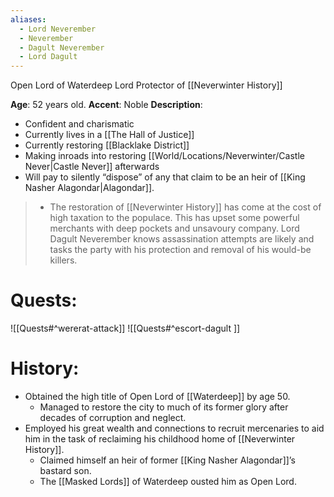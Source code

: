 ```yaml
---
aliases:
  - Lord Neverember
  - Neverember
  - Dagult Neverember
  - Lord Dagult
---
```

Open Lord of Waterdeep
Lord Protector of [[Neverwinter History]]

**Age**: 52 years old.
**Accent**: Noble
**Description**: 
* Confident and charismatic
* Currently lives in a [[The Hall of Justice]]
* Currently restoring [[Blacklake District]]
* Making inroads into restoring [[World/Locations/Neverwinter/Castle Never|Castle Never]] afterwards
* Will pay to silently “dispose” of any that claim to be an heir of [[King Nasher Alagondar|Alagondar]].

>* The restoration of [[Neverwinter History]] has come at the cost of high taxation to the populace. This has upset some powerful merchants with deep pockets and unsavoury company. Lord Dagult Neverember knows assassination attempts are likely and tasks the party with his protection and removal of his would-be killers.

# Quests:
![[Quests#^wererat-attack]]
![[Quests#^escort-dagult ]]

# History:
* Obtained the high title of Open Lord of [[Waterdeep]] by age 50.
	* Managed to restore the city to much of its former glory after decades of corruption and neglect.
* Employed his great wealth and connections to recruit mercenaries to aid him in the task of reclaiming his childhood home of [[Neverwinter History]].
	* Claimed himself an heir of former [[King Nasher Alagondar]]’s bastard son.
	* The [[Masked Lords]] of Waterdeep ousted him as Open Lord.